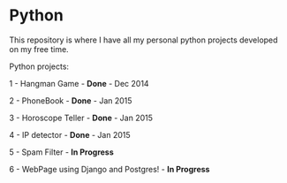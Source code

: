 Python
======
This repository is where I have all my personal python projects developed on my free time.

Python projects:
<p>1 - Hangman Game - <b>Done</b> - Dec 2014</p>
<p>2 - PhoneBook - <b>Done</b> - Jan 2015</p>
<p>3 - Horoscope Teller - <b>Done</b> - Jan 2015</p>
<p>4 - IP detector - <b>Done</b> - Jan 2015</p>
<p>5 - Spam Filter - <b>In Progress</b></p>
<p>6 - WebPage using Django and Postgres! - <b>In Progress</b></p>
